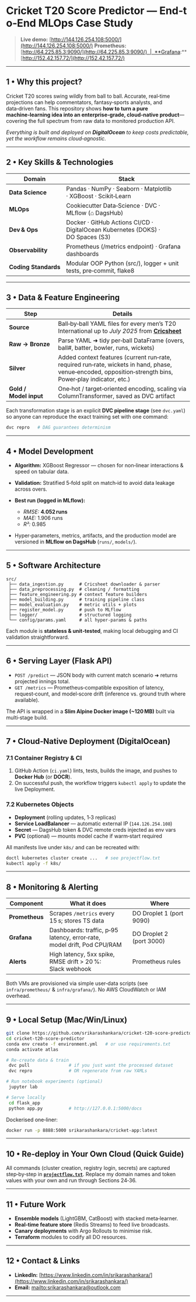 # Cricket T20 Score Predictor — End‑to‑End MLOps Case Study

> **Live demo:** [http://144.126.254.108:5000/](http://144.126.254.108:5000/)
> **Prometheus:** [http://64.225.85.3:9090/](http://64.225.85.3:9090/)  |  **Grafana:** [http://152.42.157.72/](http://152.42.157.72/)

---

## 1 • Why this project?

Cricket T20 scores swing wildly from ball to ball. Accurate, real‑time projections can help commentators, fantasy‑sports analysts, and data‑driven fans. This repository shows **how to turn a pure machine‑learning idea into an enterprise‑grade, cloud‑native product**—covering the full spectrum from raw data to monitored production API.

*Everything is built and deployed on **DigitalOcean** to keep costs predictable, yet the workflow remains cloud‑agnostic.*

---

## 2 • Key Skills & Technologies

| Domain               | Stack                                                                           |
| -------------------- | ------------------------------------------------------------------------------- |
| **Data Science**     | Pandas · NumPy · Seaborn · Matplotlib · XGBoost · Scikit‑Learn                  |
| **MLOps**            | Cookiecutter Data‑Science · DVC · MLflow (⌂ DagsHub)                            |
| **Dev & Ops**        | Docker · GitHub Actions CI/CD · DigitalOcean Kubernetes (DOKS) · DO Spaces (S3) |
| **Observability**    | Prometheus (/metrics endpoint) · Grafana dashboards                             |
| **Coding Standards** | Modular OOP Python (src/), logger + unit tests, pre‑commit, flake8              |

---

## 3 • Data & Feature Engineering

| Step                   | Details                                                                                                                                                   |
| ---------------------- | --------------------------------------------------------------------------------------------------------------------------------------------------------- |
| **Source**             | Ball‑by‑ball YAML files for every men’s T20 International up to *July 2025* from **[Cricsheet](https://cricsheet.org/)**                                  |
| **Raw → Bronze**       | Parse YAML ➜ tidy per‑ball DataFrame (overs, ball#, batter, bowler, runs, wickets)                                                                        |
| **Silver**             | Added context features (current run‑rate, required run‑rate, wickets in hand, phase, venue‑encoded, opposition‑strength bins, Power‑play indicator, etc.) |
| **Gold / Model input** | One‑hot / target‑oriented encoding, scaling via ColumnTransformer, saved as DVC artifact                                                                  |

Each transformation stage is an explicit **DVC pipeline stage** (see `dvc.yaml`) so anyone can reproduce the exact training set with one command:

```bash
dvc repro   # DAG guarantees determinism
```

---

## 4 • Model Development

* **Algorithm:** XGBoost Regressor — chosen for non‑linear interactions & speed on tabular data.
* **Validation:** Stratified 5‑fold split on match‑id to avoid data leakage across overs.
* **Best run (logged in MLflow):**

  * *RMSE:* **4.052 runs**
  * *MAE:* 1.906 runs
  * *R²:* 0.985
* Hyper‑parameters, metrics, artifacts, and the production model are versioned in **MLflow on DagsHub** (`runs/`, `models/`).

---

## 5 • Software Architecture

```text
src/
 ├── data_ingestion.py      # Cricsheet downloader & parser
 ├── data_preprocessing.py  # cleaning / formatting
 ├── feature_engineering.py # context feature builders
 ├── model_building.py      # training pipeline class
 ├── model_evaluation.py    # metric utils + plots
 ├── register_model.py      # push to MLflow
 ├── logger/                # structured logging
 └── config/params.yaml     # all hyper‑params & paths
```

Each module is **stateless & unit‑tested**, making local debugging and CI validation straightforward.

---

## 6 • Serving Layer (Flask API)

* `POST /predict` — JSON body with current match scenario ➜ returns projected innings total.
* `GET /metrics` — Prometheus‑compatible exposition of latency, request‑count, and model‑score drift (inference vs. ground truth where available).

The API is wrapped in a **Slim Alpine Docker image (\~120 MB)** built via multi‑stage build.

---

## 7 • Cloud‑Native Deployment (DigitalOcean)

### 7.1 Container Registry & CI

1. GitHub Action (`ci.yaml`) lints, tests, builds the image, and pushes to **Docker Hub** (or **DOCR**).
2. On successful push, the workflow triggers `kubectl apply` to update the live Deployment.

### 7.2 Kubernetes Objects

* **Deployment** (rolling updates, 1‑3 replicas)
* **Service LoadBalancer** — automatic external IP (`144.126.254.108`)
* **Secret** — DagsHub token & DVC remote creds injected as env vars
* **PVC** (optional) — mounts model cache if warm‑start required

All manifests live under `k8s/` and can be recreated with:

```bash
doctl kubernetes cluster create ...   # see projectflow.txt
kubectl apply -f k8s/
```

---

## 8 • Monitoring & Alerting

| Component      | What it does                                                                | Where                    |
| -------------- | --------------------------------------------------------------------------- | ------------------------ |
| **Prometheus** | Scrapes `/metrics` every 15 s; stores TS data                               | DO Droplet 1 (port 9090) |
| **Grafana**    | Dashboards: traffic, p‑95 latency, error‑rate,<br> model drift, Pod CPU/RAM | DO Droplet 2 (port 3000) |
| **Alerts**     | High latency, 5xx spike, RMSE drift > 20 %: Slack webhook                   | Prometheus rules         |

Both VMs are provisioned via simple user‑data scripts (see `infra/prometheus/` & `infra/grafana/`). No AWS CloudWatch or IAM overhead.

---

## 9 • Local Setup (Mac/Win/Linux)

```bash
git clone https://github.com/srikarashankara/cricket-t20-score-predictor.git
cd cricket-t20-score-predictor
conda env create -f environment.yml   # or use requirements.txt
conda activate atlas

# Re‑create data & train
 dvc pull               # if you just want the processed dataset
 dvc repro              # OR regenerate from raw YAMLs

# Run notebook experiments (optional)
 jupyter lab

# Serve locally
 cd flask_app
 python app.py          # http://127.0.0.1:5000/docs
```

Dockerised one‑liner:

```bash
docker run -p 8888:5000 srikarashankara/cricket-app:latest
```

---

## 10 • Re‑deploy in Your Own Cloud (Quick Guide)

All commands (cluster creation, registry login, secrets) are captured step‑by‑step in **[`projectflow.txt`](projectflow.txt)**. Replace my domain names and token values with your own and run through Sections 24‑36.

---

## 11 • Future Work

* **Ensemble models** (LightGBM, CatBoost) with stacked meta‑learner.
* **Real‑time feature store** (Redis Streams) to feed live broadcasts.
* **Canary deployments** with Argo Rollouts to minimise risk.
* **Terraform** modules to codify all DO resources.

---

## 12 • Contact & Links

* **LinkedIn:** [https://www.linkedin.com/in/srikarashankara/](https://www.linkedin.com/in/srikarashankara/)
* **Email:** [mailto\:srikarashankara@outlook.com](mailto:srikarashankara@outlook.com)

---
